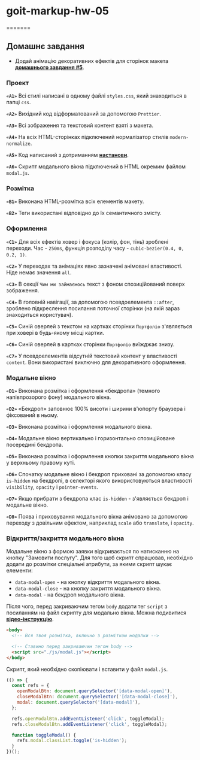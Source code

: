 # goit-markup-hw-05

=======

## Домашнє завдання

- Додай анімацію декоративних ефектів для сторінок макета
  [**домашнього завдання #5**](<https://www.figma.com/file/1ehrLBauvVFu4mVhxsHzyZ/Web-Studio-(Version-2.1)?t=ob79Ai7tBqZGtVFh-0>).

### Проект

**`«A1»`** Всі стилі написані в одному файлі `styles.css`, який знаходиться в папці `css`.

**`«A2»`** Вихідний код відформатований за допомогою `Prettier`.

**`«A3»`** Всі зображення та текстовий контент взяті з макета.

**`«A4»`** На всіх HTML-сторінках підключений нормалізатор стилів `modern-normalize`.

**`«A5»`** Код написаний з дотриманням [**настанови**](https://codeguide.co/).

**`«A6»`** Скрипт модального вікна підключений в HTML окремим файлом `modal.js`.

### Розмітка

**`«B1»`** Виконана HTML-розмітка всіх елементів макету.

**`«B2»`** Теги використані відповідно до їх семантичного змісту.

### Оформлення

**`«C1»`** Для всіх ефектів ховер і фокуса (колір, фон, тінь) зроблені переходи. Час - `250ms`,
функція розподілу часу - `cubic-bezier(0.4, 0, 0.2, 1)`.

**`«C2»`** У переходах та анімаціях явно зазначені анімовані властивості. Ніде немає значення `all`.

**`«C3»`** В секції `Чим ми займаємось` текст з фоном спозиційований поверх зображення.

**`«C4»`** В головній навігації, за допомогою псевдоелемента `::after`, зроблено підкреслення
посилання поточної сторінки (на якій зараз знаходиться користувач).

**`«C5»`** Синій оверлей з текстом на картках сторінки `Портфоліо` з'являється при ховері в
будь-якому місці картки.

**`«C6»`** Синій оверлей в картках сторінки `Портфоліо` виїжджає знизу.

**`«C7»`** У псевдоелементів відсутній текстовий контент у властивості `content`. Вони використані
виключно для декоративного оформлення.

### Модальне вікно

**`«D1»`** Виконана розмітка і оформлення «бекдропа» (темного напівпрозорого фону) модального вікна.

**`«D2»`** «Бекдроп» заповнює 100% висоти і ширини в'юпорту браузера і фіксований в ньому.

**`«D3»`** Виконана розмітка і оформлення модального вікна.

**`«D4»`** Модальне вікно вертикально і горизонтально спозиційоване посередині бекдропа.

**`«D5»`** Виконана розмітка і оформлення кнопки закриття модального вікна у верхньому правому куті.

**`«D6»`** Спочатку модальне вікно і бекдроп приховані за допомогою класу `is-hidden` на бекдропі, в
селекторі якого використовуються властивості `visibility`, `opacity` і `pointer-events`.

**`«D7»`** Якщо прибрати з бекдропа клас `is-hidden` - з'являється бекдроп і модальне вікно.

**`«D8»`** Поява і приховування модального вікна анімовано за допомогою переходу з довільним
ефектом, наприклад `scale` або `translate`, і `opacity`.

### Відкриття/закриття модального вікна

Модальне вікно з формою заявки відкривається по натисканню на кнопку "Замовити послугу". Для того
щоб скрипт спрацював, необхідно додати до розмітки спеціальні атрибути, за якими скрипт шукає
елементи:

- `data-modal-open` - на кнопку відкриття модального вікна.
- `data-modal-close` - на кнопку закриття модального вікна.
- `data-modal` - на бекдроп модального вікна.

Після чого, перед закриваючим тегом `body` додати тег `script` з посиланням на файл скрипту для
модально вікна. Можна подивитися
[**відео-інструкцію**](https://drive.google.com/file/d/1yasixN2K-9DdsYtKCJWVay9WbyTZai0t/view).

```html
<body>
  <!-- Вся твоя розмітка, включно з розміткою модалки -->

  <!-- Ставимо перед закриваючим тегом body -->
  <script src="./js/modal.js"></script>
</body>
```

Скрипт, який необхідно скопіювати і вставити у файл `modal.js`.

```js
(() => {
  const refs = {
    openModalBtn: document.querySelector('[data-modal-open]'),
    closeModalBtn: document.querySelector('[data-modal-close]'),
    modal: document.querySelector('[data-modal]'),
  };

  refs.openModalBtn.addEventListener('click', toggleModal);
  refs.closeModalBtn.addEventListener('click', toggleModal);

  function toggleModal() {
    refs.modal.classList.toggle('is-hidden');
  }
})();
```
